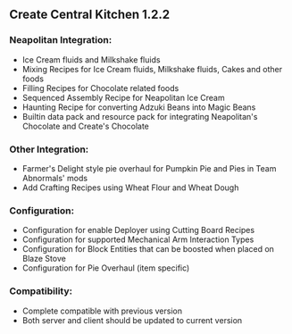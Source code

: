 ## Create Central Kitchen 1.2.2

### Neapolitan Integration:
- Ice Cream fluids and Milkshake fluids
- Mixing Recipes for Ice Cream fluids, Milkshake fluids, Cakes and other foods
- Filling Recipes for Chocolate related foods
- Sequenced Assembly Recipe for Neapolitan Ice Cream
- Haunting Recipe for converting Adzuki Beans into Magic Beans
- Builtin data pack and resource pack for integrating Neapolitan's Chocolate and Create's Chocolate

### Other Integration:
- Farmer's Delight style pie overhaul for Pumpkin Pie and Pies in Team Abnormals' mods
- Add Crafting Recipes using Wheat Flour and Wheat Dough

### Configuration:
- Configuration for enable Deployer using Cutting Board Recipes
- Configuration for supported Mechanical Arm Interaction Types
- Configuration for Block Entities that can be boosted when placed on Blaze Stove
- Configuration for Pie Overhaul (item specific)

### Compatibility:
- Complete compatible with previous version
- Both server and client should be updated to current version